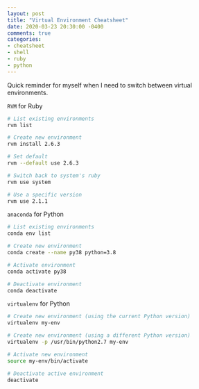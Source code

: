 ```yaml
---
layout: post
title: "Virtual Environment Cheatsheet"
date: 2020-03-23 20:30:00 -0400
comments: true
categories:
- cheatsheet
- shell
- ruby
- python
---
```


Quick reminder for myself when I need to switch between virtual environments.

`RVM` for Ruby

```bash
# List existing environments
rvm list

# Create new environment
rvm install 2.6.3

# Set default
rvm --default use 2.6.3

# Switch back to system's ruby
rvm use system

# Use a specific version
rvm use 2.1.1
```

`anaconda` for Python

```bash
# List existing environments
conda env list

# Create new environment
conda create --name py38 python=3.8

# Activate environment
conda activate py38

# Deactivate environment
conda deactivate
```

`virtualenv` for Python

```bash
# Create new environment (using the current Python version)
virtualenv my-env

# Create new environment (using a different Python version)
virtualenv -p /usr/bin/python2.7 my-env

# Activate new environment
source my-env/bin/activate

# Deactivate active environment
deactivate
```
